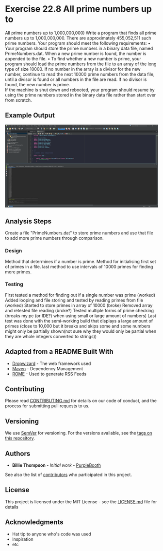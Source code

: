 # Exercise 22.8 All prime numbers up to

All prime numbers up to 1,000,000,000) Write a program that finds all prime numbers up to 1,000,000,000.
There are approximately 455,052,511 such prime numbers. Your program should meet the following requirements: • Your program should store the prime numbers in a binary data file, named PrimeNumbers.dat. 
When a new prime number is found, the number is appended to the file. • To find whether a new number is prime, your program should load the prime numbers from the file to an array of the long type of size 10000.
If no number in the array is a divisor for the new number, continue to read the next 10000 prime numbers from the data file, until a divisor is found or all numbers in the file are read. If no divisor is found, the new number is prime.  
If the machine is shut down and rebooted, your program should resume by using the prime numbers stored in the binary data file rather than start over from scratch.

## Example Output

![Sample Output](README.jpg)

## Analysis Steps

Create a file "PrimeNumbers.dat" to store prime numbers and use that file to add more prime numbers through comparison.

### Design

Method that determines if a number is prime. Method for initialising first set of primes in a file. last method to use intervals of 10000 primes for finding more primes.

### Testing

First tested a method for finding out if a single number was prime (worked)
Added looping and file storing and tested by reading primes from file (worked)
Started to store primes in array of 10000 (broke)
Removed array and retested file reading (broke?)
Tested multiple forms of prime checking (breaks my pc (or IDE?) when using small or large amount of numbers)
Last test was done with the semi-working build that displays a large amount of primes (close to 10,000 but it breaks and skips some and some numbers might only be partially shown(not sure why they would only be partial when they are whole integers converted to strings))

## Adapted from a README Built With

* [Dropwizard](http://www.dropwizard.io/1.0.2/docs/) - The web framework used
* [Maven](https://maven.apache.org/) - Dependency Management
* [ROME](https://rometools.github.io/rome/) - Used to generate RSS Feeds

## Contributing

Please read [CONTRIBUTING.md](https://gist.github.com/PurpleBooth/b24679402957c63ec426) for details on our code of conduct, and the process for submitting pull requests to us.

## Versioning

We use [SemVer](http://semver.org/) for versioning. For the versions available, see the [tags on this repository](https://github.com/your/project/tags). 

## Authors

* **Billie Thompson** - *Initial work* - [PurpleBooth](https://github.com/PurpleBooth)

See also the list of [contributors](https://github.com/your/project/contributors) who participated in this project.

## License

This project is licensed under the MIT License - see the [LICENSE.md](LICENSE.md) file for details

## Acknowledgments

* Hat tip to anyone who's code was used
* Inspiration
* etc
